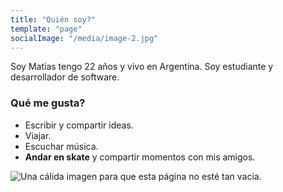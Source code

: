 ```yaml
---
title: "Quién soy?"
template: "page"
socialImage: "/media/image-2.jpg"
---
```


Soy Matias tengo 22 años y vivo en Argentina. Soy estudiante y desarrollador de software.

### Qué me gusta?

- Escribir y compartir ideas.
- Viajar.
- Escuchar música.
- **Andar en skate** y compartir momentos con mis amigos.

![Una cálida imagen para que esta página no esté tan vacía.](/media/image-2.jpg)
